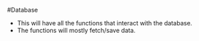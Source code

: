 #Database
* This will have all the functions that interact with the database.
* The functions will mostly fetch/save data.